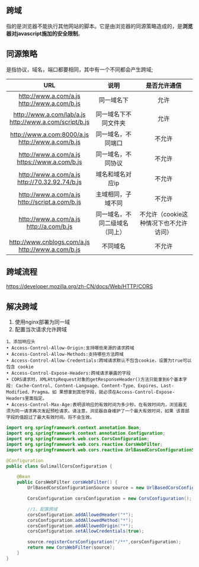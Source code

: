 ## 跨域

指的是浏览器不能执行其他网站的脚本。它是由浏览器的同源策略造成的，是**浏览器对javascript施加的安全限制**。

## 同源策略

是指协议，域名，端口都要相同，其中有一个不同都会产生跨域;

|                            URL                             |            **说明**            |              是否允许通信              |
| :--------------------------------------------------------: | :----------------------------: | :------------------------------------: |
|      http://www.a.com/a.js<br/>http://www.a.com/b.js       |           同一域名下           |                  允许                  |
| http://www.a.com/lab/a.js<br/>http://www.a.com/script/b.js |      同一域名下不同文件夹      |                  允许                  |
|    http://www.a.com:8000/a.js<br/>http://www.a.com/b.js    |       同一域名，不同端口       |                 不允许                 |
|      http://www.a.com/a.js<br/>https://www.a.com/b.js      |       同一域名，不同协议       |                 不允许                 |
|     http://www.a.com/a.js<br/>http://70.32.92.74/b.js      |        域名和域名对应ip        |                 不允许                 |
|     http://www.a.com/a.js<br/>http://script.a.com/b.js     |       主域相同，子域不同       |                 不允许                 |
|        http://www.a.com/a.js<br/>http://a.com/b.js         | 同一域名，不同二级域名（同上） | 不允许（cookie这种情况下也不允许访问） |
|   http://www.cnblogs.com/a.js<br/>http://www.a.com/b.js    |            不同域名            |                 不允许                 |

## 跨域流程

https://developer.mozilla.org/zh-CN/docs/Web/HTTP/CORS

## 解决跨域

1. 使用nginx部署为同一域
2. 配置当次请求允许跨域

```
1、添加响应头
• Access-Control-Allow-Origin:支持哪些来源的请求跨域
• Access-Control-Allow-Methods:支持哪些方法跨域
• Access-Control-Allow-Credentials:跨域请求默认不包含cookie，设置为true可以包含 cookie
• Access-Control-Expose-Headers:跨域请求暴露的字段
• CORS请求时，XMLHttpRequest对象的getResponseHeader()方法只能拿到6个基本字段: Cache-Control、Content-Language、Content-Type、Expires、Last-Modified、Pragma。如 果想拿到其他字段，就必须在Access-Control-Expose-Headers里面指定。
• Access-Control-Max-Age:表明该响应的有效时间为多少秒。在有效时间内，浏览器无 须为同一请求再次发起预检请求。请注意，浏览器自身维护了一个最大有效时间，如果 该首部字段的值超过了最大有效时间，将不会生效。
```

```java
import org.springframework.context.annotation.Bean;
import org.springframework.context.annotation.Configuration;
import org.springframework.web.cors.CorsConfiguration;
import org.springframework.web.cors.reactive.CorsWebFilter;
import org.springframework.web.cors.reactive.UrlBasedCorsConfigurationSource;

@Configuration
public class GulimallCorsConfiguration {

    @Bean
    public CorsWebFilter corsWebFilter() {
        UrlBasedCorsConfigurationSource source = new UrlBasedCorsConfigurationSource();

        CorsConfiguration corsConfiguration = new CorsConfiguration();

        //1、配置跨域
        corsConfiguration.addAllowedHeader("*");
        corsConfiguration.addAllowedMethod("*");
        corsConfiguration.addAllowedOrigin("*");
        corsConfiguration.setAllowCredentials(true);

        source.registerCorsConfiguration("/**",corsConfiguration);
        return new CorsWebFilter(source);
    }
}

```





